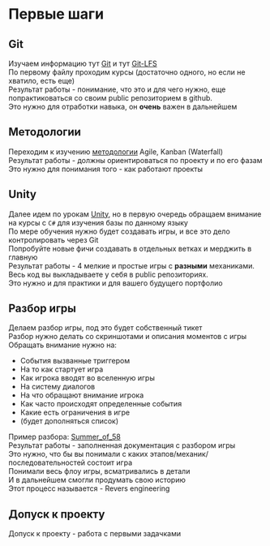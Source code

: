 # Первые шаги
## Git  
Изучаем информацию тут [Git](general/git.md) и тут [Git-LFS](general/git_lfs.md)  
По первому файлу проходим курсы (достаточно одного, но если не хватило, есть еще)  
Результат работы - понимание, что это и для чего нужно, еще попрактиковаться со своим public репозиторием в github.  
Это нужно для отработки навыка, он __очень__ важен в дальнейшем  
## Методологии
Переходим к изучению [методологии](general/methodology.md) Agile, Kanban (Waterfall)  
Результат работы - должны ориентироваться по проекту и по его фазам  
Это нужно для понимания того - как работают проекты  
## Unity
Далее идем по урокам [Unity](unity/leasons.md), но в первую очередь обращаем внимание на курсы с `C#` для изучения базы по данному языку  
По мере обучения нужно будет создавать игры, и все это дело контролировать через Git  
Попробуйте новые фичи создавать в отдельных ветках и мерджить в главную  
Результат работы - 4 мелкие и простые игры с __разными__ механиками. Весь код вы выкладываете у себя в public репозиториях.  
Это нужно и для практики и для вашего будущего портфолио  
## Разбор игры
Делаем разбор игры, под это будет собственный тикет  
Разбор нужно делать со скриншотами и описания моментов с игры  
Обращать внимание нужно на:  
- События вызванные триггером  
- На то как стартует игра  
- Как игрока вводят во вселенную игры  
- На систему диалогов  
- На что обращают внимание игрока  
- Как часто происходят определенные события  
- Какие есть ограничения в игре  
- (будет дополняться список)  

Пример разбора: [Summer_of_58](../references/horror/summer_of_58/Summer_of_58.md)  
Результат работы - заполненная документация с разбором игры  
Это нужно, что бы вы понимали с каких этапов/механик/последовательностей состоит игра  
Понимали весь флоу игры, всматривались в детали  
И в дальнейшем смогли продумать свою историю  
Этот процесс называется - Revers engineering  
## Допуск к проекту
Допуск к проекту - работа с первыми задачками  

